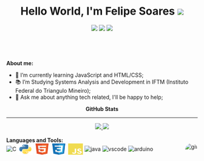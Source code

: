 <!--########################################################Cabeçalho##################################################################################-->
<header>
<h1 align="center">Hello World, I'm Felipe Soares <img src="https://cdn.discordapp.com/attachments/968604243474915368/969783389039247360/hi.gif" width="40"/> </h1> 
<div align="center">
  <a href="https://www.instagram.com/felipesoaarees/" target="_blank"><img src="https://img.shields.io/badge/-Instagram-%23E4405F?style=for-the-badge&logo=instagram&logoColor=white" target="_blank"></a>
 <a href="https://discord.gg/mYR96h4s" target="_blank"><img src="https://img.shields.io/badge/Discord-7289DA?style=for-the-badge&logo=discord&logoColor=white" target="_blank"></a> 
  <a href="https://www.linkedin.com/in/felipe-soares-santana-29528822a/" target="_blank"><img src="https://img.shields.io/badge/-LinkedIn-%230077B5?style=for-the-badge&logo=linkedin&logoColor=white" target="_blank"></a> <br><br>
</div>
</header>

 <!--############################################################################################################################################-->
<strong>About me:</strong>

- 🌱 I’m currently learning JavaScript and HTML/CSS;
- 📚 I’m Studying Systems Analysis and Development in IFTM (Instituto Federal do Triangulo Mineiro);
- 💬 Ask me about anything tech related, I'll be happy to help;
 <!--##############################################################################################-->
<!-- status do github-->
<p align="center"><strong>GitHub Stats</strong></p>
<hr>
<div align="center">
  <a href="https://github.com/felipesoares-tech">
  <img height="180em" src="https://github-readme-stats.vercel.app/api?username=felipesoares-tech&show_icons=true&theme=gotham&include_all_commits=true&count_private=true"/>
  <img height="180em" src="https://github-readme-stats.vercel.app/api/top-langs/?username=felipesoares-tech&layout=compact&langs_count=7&theme=gotham"/>
    </a>
</div>
  <!--##############################################################################################-->
  <div style="display: inline_block"><br>
  <strong>Languages and Tools:</strong><br>
  <img align="center" alt="C" height="30" width="40" src="https://cdn.jsdelivr.net/gh/devicons/devicon/icons/c/c-original.svg">
    <img align="center" alt="python" height="30" width="40" src="https://raw.githubusercontent.com/devicons/devicon/master/icons/python/python-original.svg">
  <img align="center" alt="html" height="30" width="40" src="https://raw.githubusercontent.com/devicons/devicon/master/icons/html5/html5-original.svg">
  <img align="center" alt="css" height="30" width="40" src="https://raw.githubusercontent.com/devicons/devicon/master/icons/css3/css3-original.svg">
  <img align="center" alt="javascript" height="30" width="40" src="https://raw.githubusercontent.com/devicons/devicon/master/icons/javascript/javascript-plain.svg">
  <img align="center" alt="java" height="30" width="40" src="https://cdn.jsdelivr.net/gh/devicons/devicon/icons/java/java-original-wordmark.svg">
  <img align="center" alt="vscode" height="30" width="40" src="https://cdn.jsdelivr.net/gh/devicons/devicon/icons/vscode/vscode-original-wordmark.svg">
  <img align="center" alt="arduino" height="30" width="40" src="https://cdn.jsdelivr.net/gh/devicons/devicon/icons/arduino/arduino-original-wordmark.svg">
  
  
  <img align="right" alt="gif" height="150" style="border-radius:50px;" src="https://media0.giphy.com/media/Dh5q0sShxgp13DwrvG/giphy.gif?cid=ecf05e47dyr6n3tmltnwkkbtg1mfrnx6ayibasnbkwgporrb&rid=giphy.gif&ct=g">
</div>
 <div style="display: inline_block"><br>
